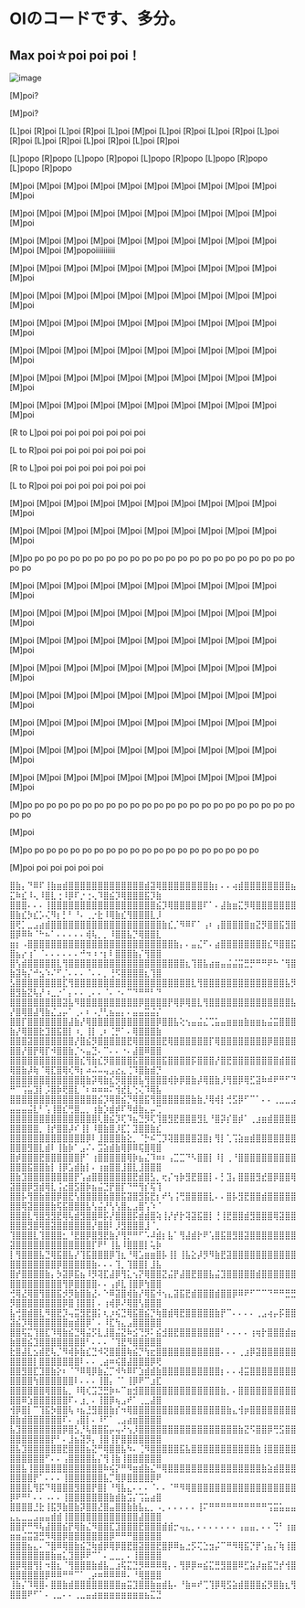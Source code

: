 # OIのコードです、多分。

## Max poi☆poi poi poi！

![image](https://github.com/hawk5121/OI/raw/master/poi.jpg)

[M]poi?

[M]poi?

[L]poi [R]poi [L]poi [R]poi [L]poi [M]poi [L]poi [R]poi [L]poi [R]poi [L]poi [R]poi [L]poi [R]poi [L]poi [R]poi [L]poi [R]poi

[L]popo [R]popo [L]popo [R]popoi [L]popo [R]popo [L]popo [R]popo [L]popo [R]popo

[M]poi [M]poi [M]poi [M]poi [M]poi [M]poi [M]poi [M]poi [M]poi [M]poi [M]poi 

[M]poi [M]poi [M]poi [M]poi [M]poi [M]poi [M]poi [M]poi [M]poi [M]poi [M]poi 

[M]poi [M]poi [M]poi [M]poi [M]poi [M]poi [M]poi [M]poi [M]poi [M]poi [M]poi [M]poi [M]popoiiiiiiiiii

[M]poi [M]poi [M]poi [M]poi [M]poi [M]poi [M]poi [M]poi [M]poi [M]poi [M]poi 

[M]poi [M]poi [M]poi [M]poi [M]poi [M]poi [M]poi [M]poi [M]poi [M]poi [M]poi 

[M]poi [M]poi [M]poi [M]poi [M]poi [M]poi [M]poi [M]poi [M]poi [M]poi [M]poi 

[M]poi [M]poi [M]poi [M]poi [M]poi [M]poi [M]poi [M]poi [M]poi [M]poi [M]poi 

[M]poi [M]poi [M]poi [M]poi [M]poi [M]poi [M]poi [M]poi [M]poi [M]poi [M]poi 

[M]poi [M]poi [M]poi [M]poi [M]poi [M]poi [M]poi [M]poi [M]poi [M]poi [M]poi 

[R to L]poi poi poi poi poi poi poi poi 

[L to R]poi poi poi poi poi poi poi poi 

[R to L]poi poi poi poi poi poi poi poi 

[L to R]poi poi poi poi poi poi poi poi 

[M]poi [M]poi [M]poi [M]poi [M]poi [M]poi [M]poi [M]poi [M]poi [M]poi [M]poi 

[M]poi [M]poi [M]poi [M]poi [M]poi [M]poi [M]poi [M]poi [M]poi [M]poi [M]poi 

[M]po po po po po po po po po po po po po po po po po po po po po po po po po 

[M]poi [M]poi [M]poi [M]poi [M]poi [M]poi [M]poi [M]poi [M]poi [M]poi [M]poi 

[M]poi [M]poi [M]poi [M]poi [M]poi [M]poi [M]poi [M]poi [M]poi [M]poi [M]poi 

[M]poi [M]poi [M]poi [M]poi [M]poi [M]poi [M]poi [M]poi [M]poi [M]poi [M]poi 

[M]poi [M]poi [M]poi [M]poi [M]poi [M]poi [M]poi [M]poi [M]poi [M]poi [M]poi 

[M]poi [M]poi [M]poi [M]poi [M]poi [M]poi [M]poi [M]poi [M]poi [M]poi [M]poi 

[M]poi [M]poi [M]poi [M]poi [M]poi [M]poi [M]poi [M]poi [M]poi [M]poi [M]poi 

[M]poi [M]poi [M]poi [M]poi [M]poi [M]poi [M]poi [M]poi [M]poi [M]poi [M]poi 

[M]poi [M]poi [M]poi [M]poi [M]poi [M]poi [M]poi [M]poi [M]poi [M]poi [M]poi 

[M]po po po po po po po po po po po po po po po po po po po po po po po po po 

[M]poi

[M]po po po po po po po po po po po po po po po po po po po po 

[M]poi poi poi poi poi poi




⣿⣷⡄⠙⠿⠏⢸⣷⣶⣾⣿⣿⣿⣿⣿⣿⣿⣿⣿⣿⣿⣿⣿⣾⣽⢿⣿⣿⣿⣿⣿⣿⣿⣿⣷⡆⠄⠄⢴⣾⣿⣿⣿⣿⣿⣿⣿⣿⣦⣍⠷⣎⠸⢄⠸⣿⣇⢐⠸⡿⠏⡐⢐⢄⠹⣿⣮⡹⢿⣿⣿⣿⣯⡹⣷
⣿⣿⣿⠄⠄⠄⢸⣿⣿⣿⣿⣿⣿⣿⣿⣿⣿⣿⣿⣿⣿⣿⣿⣿⣿⣮⡹⢿⣿⣿⣿⣿⣿⠏⠁⠄⣼⣷⣶⣍⡻⢿⣿⣿⣿⣿⣿⣿⣿⣿⣷⣎⡳⣎⡡⢌⠻⡆⡃⠃⠘⠄⢀⡐⣗⠸⢿⣷⣎⢻⣿⣿⣿⣇⡸
⣿⢟⡁⣀⣠⣴⣾⣿⣿⣿⣿⣿⣿⣿⣿⣿⣿⣿⣿⣿⣿⣿⣿⣿⣿⣿⣷⣎⡈⠻⠿⠏⠁⢠⠆⢠⣿⣿⣿⣿⣿⣶⣝⡻⣿⣿⣯⣻⣿⣿⡿⠿⠷⠈⠓⠦⠁⠄⠄⠄⠄⠄⢾⢧⡀⡀⠸⣿⣿⣧⡙⢿⣿⣿⣇
⣶⡆⠠⣿⣿⣿⣿⣿⣿⣿⣿⣿⣿⣿⣿⣿⣿⣿⣿⣿⣿⣿⣿⣿⣿⣿⣿⣿⣷⡄⠄⣤⣌⠋⠄⣴⣿⣿⣿⣿⣿⣿⣿⣿⣎⠻⣿⣿⣯⣿⣦⡔⢰⠁⠈⠄⠄⠄⠄⠄⠄⠚⠲⠰⠐⡆⠇⣿⣿⣿⣷⡌⢻⣿⣿
⣿⢣⣾⣿⣿⣿⣿⣿⣇⢻⣿⣿⣿⣿⣿⣿⣿⣿⣿⣿⣿⣿⣿⣿⣿⣿⣿⣿⣿⣿⣆⢹⣿⣧⣴⣶⣤⣬⣬⣭⣛⡛⠛⠛⠟⠓⠈⢻⣿⣷⣽⢷⡌⠚⣢⠱⠌⠋⡈⠄⠄⠄⠈⠄⠄⡀⢘⠫⣿⣿⣿⣿⣆⢹⣿
⣣⣿⣿⣿⣿⣿⣿⣿⣿⣏⢻⣿⣿⣿⣿⣿⣿⣿⣿⣿⣿⣿⣿⣿⣿⣿⣿⣿⣿⣿⣿⣇⢻⣿⣿⣿⣿⣿⣿⣿⣿⣿⣿⣿⣿⣿⣿⣧⡻⣿⣻⣷⣝⢧⡜⠰⣀⡐⠁⡄⠄⠄⢀⠄⠄⠈⠄⠐⠄⠉⠙⠛⠛⠃⠙
⣿⣿⣿⣿⣿⣿⣿⣿⣿⣽⣧⠻⣿⣿⣿⣿⣿⣿⣿⣿⣿⣿⡿⣿⣿⣿⣿⡟⢿⡿⢿⣿⣇⢻⣿⣿⣿⣿⣿⣿⣿⣿⣿⣿⣿⣿⣿⣿⣧⡜⣿⢿⣿⣼⢻⣷⣌⣠⡤⠁⢀⠄⠆⠠⡘⢃⣦⣤⡄⠄⣤⣤⣭⣬⡌
⣿⣿⡏⣿⣿⣿⣿⣿⣿⣿⣼⣷⡜⢿⣿⣿⣿⣿⣿⣿⣿⣿⣿⣿⣿⡿⣿⣿⣧⢕⢢⣤⣬⣌⢉⣥⣤⣶⣶⣶⣷⣶⣶⣦⣬⣭⣿⣿⣿⣷⡜⢿⣿⣿⣗⣹⣿⣯⣿⡇⠰⡀⢸⡇⢀⠆⢈⡛⠁⠄⢿⣿⣿⣿⣷
⣿⣿⣿⣽⣿⣿⣿⣿⣿⣿⣿⡜⣿⣮⡻⣿⣿⣿⣿⣿⣟⢿⣿⣿⣿⣿⣟⢿⣿⣿⣿⣿⣿⣿⡏⢿⣿⣿⣿⣿⣿⣿⣿⣿⡿⣿⣿⣿⣿⣿⣿⡜⣿⡟⢿⡏⠺⣿⣿⣷⡈⠢⣤⣙⠄⠉⠄⠄⠐⠄⣼⣿⠿⣿⣿
⣿⣿⣿⣿⣿⣿⣿⣿⣿⣿⣿⣿⣎⢻⣷⣎⡻⣿⣿⣿⣿⣯⣿⣿⣿⣿⣯⣿⣿⣿⣿⡯⣿⣿⣿⡜⣿⣟⣿⣿⣿⣿⣿⣿⣿⣿⣾⣿⣿⢿⣿⣷⡼⢷⠈⢿⣏⣿⢿⢎⠻⡆⠴⠬⠤⢤⣠⣔⣄⢈⠹⣿⣷⣾⡙
⣿⣿⣿⣿⣿⣿⣿⣿⣿⣿⣿⣿⣿⣷⡽⢿⣷⣎⡻⣿⣿⣿⣧⢻⣿⣿⣿⢾⡷⡿⣿⣷⡼⢿⣿⣷⡸⢻⣿⡿⢿⣋⣽⠷⠾⠟⠛⠋⠙⠛⠉⢩⣥⣹⡇⡨⣿⡷⢟⣿⣇⠈⠆⠶⠶⠶⠍⢺⣞⣇⢑⢌⠹⢿⣧
⣿⣿⣿⣿⣿⣿⣿⣿⣿⣿⣿⣿⣿⣿⣿⣮⡹⢿⣿⣮⡙⢿⣿⣯⢻⣿⣿⣿⣿⣿⣿⣷⣷⡘⢿⢾⡇⢚⣫⡿⠋⠉⠁⠄⠄⢀⣀⣀⣠⣤⣤⣤⣬⣇⠃⢡⢸⣿⣎⢛⣿⣀⡀⢰⣷⡱⣾⡾⠏⠻⣾⣷⣄⡤⢉
⣿⣿⣿⣿⣿⣿⣿⣿⣿⣿⣿⣿⣿⣿⣿⢇⣿⣮⡹⢏⠹⣦⣙⡻⢏⢹⣿⣻⣟⣿⣿⣿⣻⣇⠘⣿⡽⡎⣿⡾⠁⢀⣰⣶⣾⣿⣿⣿⣿⣿⣿⣿⣿⣿⡀⢸⡞⣿⣿⡼⠎⢸⡇⠸⣿⣷⣿⡸⣏⡁⣹⣿⣿⣷⣎
⣿⣿⣿⣿⣿⣿⣿⣿⣿⣿⣿⣿⣿⡿⠇⣸⣿⣿⣿⣷⣕⡀⠈⡓⠮⢉⡹⢽⣿⣿⣿⣿⣽⣿⡆⢻⡇⢁⢩⣵⣶⣾⣿⣿⣿⣿⣿⣿⣿⣿⣿⣿⣻⣿⣇⣾⠇⢸⣷⡷⠁⣠⠌⠄⣩⣵⣾⣷⢿⡿⠿⢯⣿⢿⣿
⣿⡾⣿⣿⣿⣟⣿⣿⣿⣿⣿⣿⡟⠁⢰⣿⣿⣿⣿⣿⢿⡷⣦⣌⠹⠶⠆⢠⣉⣉⠙⠣⣿⣿⡇⠸⡇⢀⠘⣿⣿⣿⣿⣿⣿⣿⣿⣿⣿⣿⣿⣿⣯⣿⣿⣷⡇⢸⡿⣡⣾⣷⡇⠄⢰⣶⣿⣿⣸⣿⣇⣸⣿⣿⣿
⣿⣷⣹⣿⣿⣿⣿⣿⣿⣿⣿⡟⢡⣴⣿⣿⣿⣿⣿⣿⣿⣟⣾⣿⣣⡀⢖⡌⢲⡷⣻⣟⣿⣿⡇⠄⡃⣹⡄⣿⣿⣿⣻⣞⣿⡿⣿⣿⢿⣽⣿⣿⡿⣻⣾⢿⣇⢨⣔⣿⣫⣿⡷⣦⣬⣙⡟⣿⡏⠙⠛⢻⡎⢯⢹
⣿⣿⡧⢻⣿⣷⣿⣿⡿⣿⣟⢣⣿⣿⣿⣿⣷⣿⣿⣯⣽⣿⣻⣯⣟⡆⠞⢣⢨⢛⣿⣿⣿⣿⣇⠄⠄⣿⡧⣻⣟⣿⣿⣾⣿⣿⣿⣿⣿⣿⣿⢿⣽⣿⣿⣿⣷⢯⣯⣿⣿⣿⣧⢣⣬⡜⢣⢣⣿⣄⣠⣿⢡⠱⠈
⣿⣿⣿⣇⢻⣿⣻⣻⣟⢿⢧⣾⣻⣿⣿⠿⡯⡜⣿⣿⣿⡯⣾⣾⣿⢵⢸⡜⡞⡗⢽⣽⣯⣿⡇⢘⢸⣟⣿⣿⣾⣻⣿⣿⣿⢿⣽⣿⣿⣿⣿⣿⣻⣿⢿⣿⣽⣿⣿⣿⣿⣿⣿⡜⣿⣿⠇⡸⣻⣿⣿⣿⣸⠈⡀
⢹⣿⣿⣿⣇⢹⣿⣿⣿⣂⠘⣟⣿⡿⣿⣻⣟⣷⡜⢻⡛⠛⠋⠡⠼⣾⡆⣧⠁⢻⣼⣾⡗⠟⢡⣿⣯⣿⣻⣿⣽⣿⣿⣿⣿⣿⣿⣿⣿⣽⣿⣿⣿⣿⣿⣿⣿⣿⣿⣿⣿⣿⣿⡏⠟⠃⢸⣧⠸⣿⣿⣿⡇⢥⡷
⡇⢻⣿⣿⣿⣧⣙⢿⣯⣿⣧⡜⢹⣯⣿⣿⣿⡿⢹⣆⠘⢿⣡⣶⣶⣿⡧⢸⡇⢸⣧⣕⡼⡻⠻⣷⣟⣽⣿⣿⣿⣿⣿⣿⣿⣿⣿⣿⣿⣿⣿⣿⣿⣿⣿⣿⣿⡿⣿⣿⣿⣿⣿⣷⠄⠄⠄⢹⡀⢹⣿⣿⡇⣸⣧
⣿⡞⣿⣿⣿⣿⣷⡄⡳⣽⡿⣯⣦⠸⡻⢽⣏⣼⡿⢻⣅⢢⡝⢿⣿⣿⣝⣬⡟⣼⣿⣟⣿⣿⣧⣬⣹⣿⣿⣿⣿⣿⣾⣿⣿⣿⣿⣿⣿⣿⣿⣿⣿⣿⣿⣿⣿⣿⢻⡿⣿⣿⣿⣿⠄⠄⢠⡾⣇⢸⣿⡿⢳⣿⣿
⢚⢿⣜⢿⣿⢻⣿⣿⣯⡺⡻⣷⣿⣷⣜⠄⠑⠿⣽⣿⢾⣷⡜⢿⣯⠺⢢⣄⣽⣯⣟⣾⣿⣿⣿⣾⣿⣿⡿⠿⠟⠋⠉⠉⠙⠛⠛⣛⣛⡻⣿⣿⣿⣿⣿⣿⣿⣿⡿⣿⢸⣿⣿⡇⠄⢰⢾⡿⠜⢿⣿⢣⣿⣿⣿
⣧⢚⣿⣾⣿⣇⠻⣿⣟⡹⢤⣭⣻⣟⣿⡅⢆⡰⢮⣙⢿⣯⣿⣮⡙⢷⣿⣾⢿⣟⣿⣿⣿⣿⣿⣷⡟⠉⠄⠄⠄⠄⢀⣠⢴⡤⡯⣿⣿⣽⣮⡹⢿⣿⣿⣿⣿⣿⣿⣶⣾⣿⡿⠁⠄⠸⣏⢳⣄⣠⣿⣿⣿⣿⣿
⣿⣿⢯⣍⢹⣿⣏⠹⢿⣷⣮⣙⢿⣬⡫⣇⣸⣿⣬⣝⠷⣪⢙⡻⠅⣮⣺⣿⣟⣿⣿⣿⣿⣿⣿⣿⠃⠄⠄⠄⠄⢰⢶⡗⣿⣿⣿⣾⣶⣷⣿⣿⣮⣹⣿⣿⣿⣿⣿⣿⣿⣿⠃⠄⠄⠄⠈⢹⣟⠻⣿⣿⣿⣿⣿
⣗⣿⣼⣇⣢⣾⣟⢧⡈⠻⢾⡷⣷⣎⣙⠺⢝⣿⣿⣿⢷⣮⡙⢳⣖⣿⣿⣿⣿⣿⣿⣿⣿⣿⣿⣿⠄⠄⠄⢀⣰⡿⣽⣿⣿⣿⣿⣿⣿⣿⣿⣿⣿⡇⣿⣿⣿⣿⣿⣿⣿⠇⠄⠄⢀⣴⠶⢮⣿⣼⣿⣿⣿⡿⢟
⣿⣿⣻⣿⣏⣹⣿⣷⡕⠆⠈⠙⠿⢿⡿⣷⣌⡉⠺⠳⠿⠏⣱⣾⣾⣷⣿⣿⣿⣿⣿⣿⣿⣿⣿⣿⡆⠄⠄⢼⣭⣿⣿⣿⣿⣿⣿⣿⣿⣿⣿⣿⣿⢳⣿⣿⣿⣿⣿⣿⠇⠄⠄⠄⢸⣿⡄⠈⠁⢸⡿⠟⠉⣰⣏
⣿⣿⣿⣿⣿⣿⢿⣿⣿⣧⡀⠸⢿⢎⣩⣙⣛⡷⠦⠉⣶⣺⣿⣿⣿⣿⣿⣿⣿⣿⣿⣿⣿⣿⣿⣿⣷⡀⠄⣿⣿⣿⣿⣿⣿⣿⣿⣿⣿⣿⣿⠿⣱⣿⣿⣿⣿⣿⣿⠏⠄⣰⡀⠄⢸⣿⡿⢦⣠⠞⠁⢀⣀⣼⣿
⢺⡿⣿⡇⠉⢹⣯⡳⣿⣿⢧⠰⣦⣘⣻⣿⣿⣷⡎⠲⢿⣿⣿⣿⣿⣿⣿⣿⣿⣿⣿⣿⣿⣿⣿⣿⣿⣷⣄⢺⡶⣿⣿⣿⣿⣿⣿⣿⣿⣿⣷⣾⣿⣿⣿⣿⣿⣿⠏⠄⢠⣿⡇⠄⠸⠋⠁⢀⣠⣴⣶⣿⣿⣿⣿
⣧⣹⣿⣿⣿⣿⣿⣿⣿⡿⣿⣣⡘⢧⣿⣿⣯⡤⢤⠜⢢⡸⣿⣿⣿⣿⣿⣿⣿⣿⣿⣿⣿⣿⣿⣿⣿⣿⣿⣷⣝⠫⣿⣿⡿⢛⣫⣿⣿⣿⣿⣿⣿⣿⣿⣿⡟⠃⠄⣸⣦⣽⡻⡄⢸⣿⢸⡟⣿⣿⣿⣿⣿⣿⣿
⣿⣧⣹⣿⣿⣿⣿⣿⣿⣟⣿⣿⣿⣦⣝⠛⢿⣿⣿⣧⠳⠄⢈⠻⣿⣿⣿⣿⣿⣯⣧⣿⣿⣿⣿⣿⣿⣿⣿⣿⣿⣿⣷⢸⣿⣿⣿⣿⣿⣿⣿⣿⣿⣿⣿⠋⠄⠄⢠⣿⣿⣿⣿⣧⡌⢻⢸⣷⢸⣿⣿⣿⣿⣿⣿
⣿⣿⣧⢸⣿⣿⣿⣿⣿⣿⣿⣿⣿⣿⣿⣿⠷⢮⡝⠛⠻⣶⣾⣷⣌⠛⢿⣿⣿⣿⣿⣿⣿⣿⣿⣿⣿⣿⣿⣿⣿⣿⣿⣷⣵⣾⣿⣿⣿⣿⣿⣿⣿⡟⠁⠄⠄⠄⢸⣿⣿⣿⣿⣿⣿⣧⡉⢿⡿⣿⣿⣿⣿⡿⠟
⣿⣿⣿⣇⢻⡯⠙⢿⣿⣿⣿⣻⣿⣿⡟⣿⡇⠘⢻⣧⣄⠄⠄⠄⠈⠄⠄⠈⠛⠻⢿⣿⣿⣿⣿⣿⣿⣿⣿⣿⣿⣿⣿⣿⣿⣿⣿⣿⣿⡿⠟⠛⠃⠄⠄⠠⠄⠄⢸⣿⣿⣿⣿⣿⣿⣿⣷⣾⣷⣩⡌⢩⣥⣴⣿
⣿⣿⣿⣿⣘⣗⢸⣯⡻⣷⣿⣷⡽⣿⣿⣜⣿⣤⣿⣿⣷⣷⣧⣄⡀⠠⡀⠄⠄⠄⠄⠄⢸⠍⠛⠛⠛⠛⠛⠛⠛⠛⠛⠛⢩⣭⣥⣤⣤⣄⣄⣀⣀⣠⣤⣤⣾⣾⢸⣿⣿⣿⣿⣿⣿⣿⣿⣿⣿⣿⣿⣼⣿⣿⣿
⣿⣿⡟⠛⠻⢧⣼⣿⣿⣮⡟⢿⣷⣌⠻⣿⣿⣏⣹⣿⣿⣿⣟⣿⣿⣿⣾⣾⡒⢤⣄⡀⠄⠄⠄⠄⠄⠄⠄⢠⣤⣤⡀⠄⠄⢙⠃⢰⣶⣶⣶⣬⣭⣽⣛⠻⢿⣿⡿⣿⣿⣿⣿⣿⣿⣿⡿⠛⠛⠛⣿⣿⣿⣿⣿
⣿⣿⣿⣦⣄⠄⠙⣿⠿⢿⣿⣷⣮⣙⢷⣾⡿⢿⡿⣿⣟⣿⣽⣿⣿⣟⣿⡿⠿⣦⣐⡫⢍⣑⣲⡬⠉⠛⠻⢿⣯⡙⡟⢡⣦⡌⢷⢸⣿⣿⣿⣿⣿⣿⣿⣿⣷⣶⣅⣹⣿⡿⠟⠉⠁⠄⣀⣀⡀⠄⢸⣿⣿⣿⣿
⣿⡿⢿⣿⢻⡇⠲⣿⣆⠈⢻⣿⣿⣿⣷⣾⣧⣀⣰⢯⣍⣙⡻⠿⠿⠿⢿⡄⠄⢻⡿⡿⠶⣮⣍⣛⣻⣿⣿⠿⣋⣵⡼⣶⣯⣙⡞⢺⣿⣿⣿⣿⣿⣿⣿⡿⠿⠿⠛⠛⠉⠁⢀⡴⠶⠿⠿⠿⠿⠄⠘⢿⣿⣿⣿
⢸⣷⡌⠹⢿⣿⠄⣿⣿⣷⣾⣿⣿⣿⣿⣿⣿⣿⣿⣶⣭⣹⣿⣿⣷⣶⣾⣧⠄⠘⣷⠶⠞⢉⢹⡿⢿⣫⣵⣾⣿⣿⣿⣮⡻⣿⣷⣆⢻⣿⣿⣿⠟⠋⠁⠄⢀⣀⠄⠄⢀⣀⣤⣴⣶⣶⣶⣶⣶⣶⣶⣶⣦⣍⣙